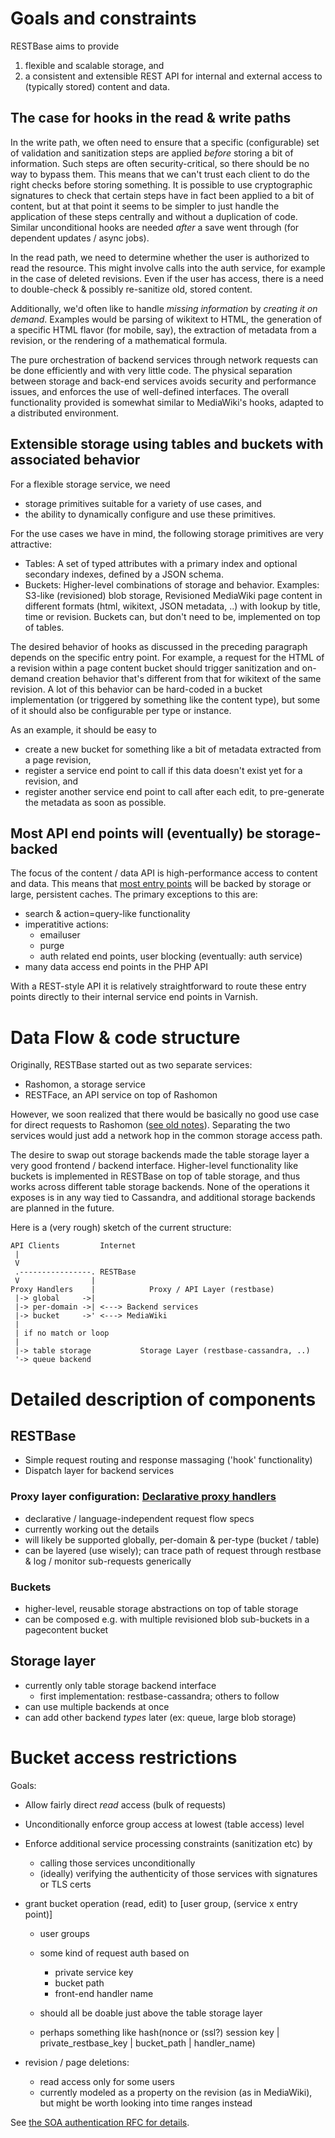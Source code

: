 # Goals and constraints
RESTBase aims to provide 

1. flexible and scalable storage, and 
2. a consistent and extensible REST API for internal and external access to
   (typically stored) content and data.

## The case for hooks in the read & write paths
In the write path, we often need to ensure that a specific (configurable) set
of validation and sanitization steps are applied *before* storing a bit of
information. Such steps are often security-critical, so there should be no way
to bypass them. This means that we can't trust each client to do the right
checks before storing something. It is possible to use cryptographic signatures
to check that certain steps have in fact been applied to a bit of content, but
at that point it seems to be simpler to just handle the application of these
steps centrally and without a duplication of code. Similar unconditional hooks
are needed *after* a save went through (for dependent updates / async jobs).

In the read path, we need to determine whether the user is authorized to read
the resource. This might involve calls into the auth service, for example in
the case of deleted revisions. Even if the user has access, there is a need to
double-check & possibly re-sanitize old, stored content.  

Additionally, we'd often like to handle *missing information* by *creating it
on demand*. Examples would be parsing of wikitext to HTML, the generation of a
specific HTML flavor (for mobile, say), the extraction of metadata from a
revision, or the rendering of a mathematical formula.

The pure orchestration of backend services through network requests can be
done efficiently and with very little code. The physical separation between
storage and back-end services avoids security and performance issues, and
enforces the use of well-defined interfaces. The overall functionality
provided is somewhat similar to MediaWiki's hooks, adapted to a distributed
environment.

## Extensible storage using tables and buckets with associated behavior
For a flexible storage service, we need

- storage primitives suitable for a variety of use cases, and 
- the ability to dynamically configure and use these primitives.

For the use cases we have in mind, the following storage primitives are very
attractive:

- Tables: A set of typed attributes with a primary index and optional
  secondary indexes, defined by a JSON schema.
- Buckets: Higher-level combinations of storage and behavior. Examples:
  S3-like (revisioned) blob storage, Revisioned MediaWiki page content in
  different formats (html, wikitext, JSON metadata, ..) with lookup by title,
  time or revision. Buckets can, but don't need to be, implemented on top of
  tables.

The desired behavior of hooks as discussed in the preceding paragraph depends
on the specific entry point. For example, a request for the HTML of a revision
within a page content bucket should trigger sanitization and on-demand
creation behavior that's different from that for wikitext of the same
revision. A lot of this behavior can be hard-coded in a bucket implementation
(or triggered by something like the content type), but some of it should also
be configurable per type or instance. 

As an example, it should be easy to 

- create a new bucket for something like a bit of metadata extracted from a
  page revision,
- register a service end point to call if this data doesn't exist yet for a
  revision, and
- register another service end point to call after each edit, to pre-generate
  the metadata as soon as possible.


## Most API end points will (eventually) be storage-backed
The focus of the content / data API is high-performance access to content and
data. This means that [most entry points](UseCases.md) will be backed by storage or large,
persistent caches. The primary exceptions to this are:

- search & action=query-like functionality
- imperatitive actions:
    - emailuser
    - purge
    - auth related end points, user blocking (eventually: auth service)
- many data access end points in the PHP API

With a REST-style API it is relatively straightforward to route these entry
points directly to their internal service end points in Varnish.

# Data Flow & code structure
Originally, RESTBase started out as two separate services: 

- Rashomon, a storage service
- RESTFace, an API service on top of Rashomon

However, we soon realized that there would be basically no good use case for
direct requests to Rashomon ([see old
notes](https://github.com/wikimedia/restbase/blob/07e7b6a5cdcfc14807f8e7d033eefbc47150cf13/doc/Architecture.md#data-flow)).
Separating the two services would just add a network hop in the common storage
access path. 

The desire to swap out storage backends made the table storage layer a very
good frontend / backend interface. Higher-level functionality like buckets is
implemented in RESTBase on top of table storage, and thus works across
different table storage backends. None of the operations it exposes is in any
way tied to Cassandra, and additional storage backends are planned in the
future.


Here is a (very rough) sketch of the current structure:

```
API Clients         Internet
 |
 V
 .----------------. RESTBase
 V                | 
Proxy Handlers    |            Proxy / API Layer (restbase)
 |-> global     ->|
 |-> per-domain ->| <---> Backend services
 |-> bucket     ->' <---> MediaWiki
 | 
 | if no match or loop 
 |
 |-> table storage           Storage Layer (restbase-cassandra, ..)
 '-> queue backend
```

# Detailed description of components

## RESTBase
- Simple request routing and response massaging ('hook' functionality)
- Dispatch layer for backend services

### Proxy layer configuration: [Declarative proxy handlers](HandlerConfiguration.md)
- declarative / language-independent request flow specs
- currently working out the details
- will likely be supported globally, per-domain & per-type (bucket / table)
- can be layered (use wisely); can trace path of request through restbase &
  log / monitor sub-requests generically

### Buckets
- higher-level, reusable storage abstractions on top of table storage
- can be composed e.g. with multiple revisioned blob sub-buckets in a
  pagecontent bucket

## Storage layer
- currently only table storage backend interface
    - first implementation: restbase-cassandra; others to follow
- can use multiple backends at once
- can add other backend *types* later (ex: queue, large blob storage)

# Bucket access restrictions
Goals: 
- Allow fairly direct *read* access (bulk of requests)
- Unconditionally enforce group access at lowest (table access) level
- Enforce additional service processing constraints (sanitization etc) by
    - calling those services unconditionally
    - (ideally) verifying the authenticity of those services with signatures
      or TLS certs

- grant bucket operation (read, edit) to [user group, (service x entry point)]
    - user groups
    - some kind of request auth based on
        - private service key
        - bucket path
        - front-end handler name
        
    - should all be doable just above the table storage layer
    - perhaps something like 
      hash(nonce or (ssl?) session key | private_restbase_key | bucket_path | handler_name)

- revision / page deletions:
    - read access only for some users
    - currently modeled as a property on the revision (as in MediaWiki), but
      might be worth looking into time ranges instead

See [the SOA authentication RFC for details](https://www.mediawiki.org/wiki/Talk:Requests_for_comment/SOA_Authentication).

